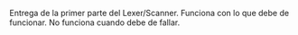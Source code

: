 Entrega de la primer parte del Lexer/Scanner.
Funciona con lo que debe de funcionar.
No funciona cuando debe de fallar.
